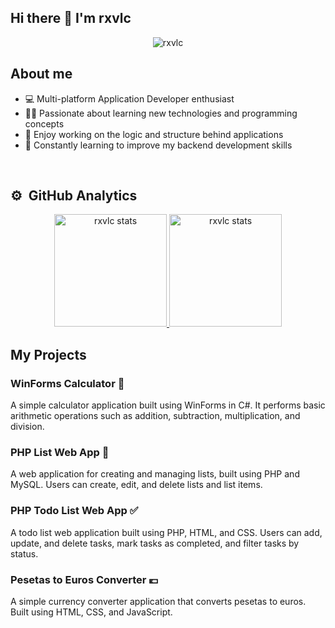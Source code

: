 ## Hi there 👋 I'm rxvlc

<!--
**rxvlc/rxvlc** is a ✨ _special_ ✨ repository because its `README.md` (this file) appears on your GitHub profile.

Here are some ideas to get you started:
!-->

<p align="center"> <img src="https://komarev.com/ghpvc/?username=rxvlc&style=flat-square" alt="rxvlc" /> </p>

## About me

- 💻 Multi-platform Application Developer enthusiast
- 👨‍💻 Passionate about learning new technologies and programming concepts
- 🚀 Enjoy working on the logic and structure behind applications
- 🌱 Constantly learning to improve my backend development skills

<br>

## ⚙️ &nbsp;GitHub Analytics

<p align="center">
<a href="https://github.com/rxvlc">
  <img height="180em" src="https://github-readme-stats-eight-theta.vercel.app/api?username=rxvlc&show_icons=true&theme=algolia&include_all_commits=true&count_private=true%22" alt="rxvlc stats"/>
  <img height="180em" src="https://github-readme-stats-eight-theta.vercel.app/api/top-langs/?username=rxvlc&layout=compact&langs_count=8&theme=algolia" alt="rxvlc stats"/>
</a>
</p>

## My Projects

### WinForms Calculator 🧮
A simple calculator application built using WinForms in C#. It performs basic arithmetic operations such as addition, subtraction, multiplication, and division.

### PHP List Web App 📝
A web application for creating and managing lists, built using PHP and MySQL. Users can create, edit, and delete lists and list items.

### PHP Todo List Web App ✅
A todo list web application built using PHP, HTML, and CSS. Users can add, update, and delete tasks, mark tasks as completed, and filter tasks by status.

### Pesetas to Euros Converter 💶
A simple currency converter application that converts pesetas to euros. Built using HTML, CSS, and JavaScript.

